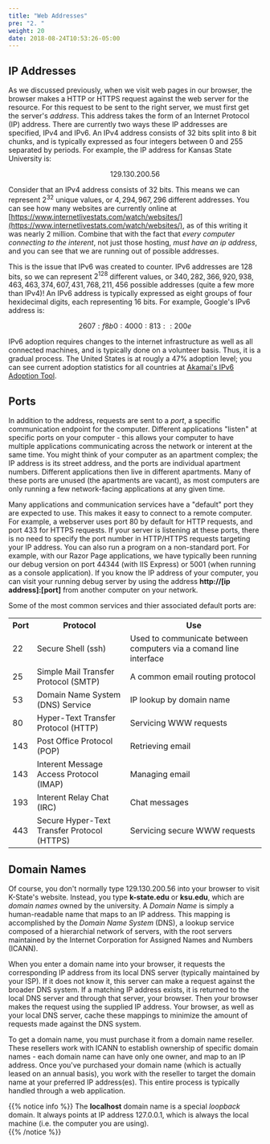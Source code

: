 ```yaml
---
title: "Web Addresses"
pre: "2. "
weight: 20
date: 2018-08-24T10:53:26-05:00
---
```


## IP Addresses

As we discussed previously, when we visit web pages in our browser, the browser makes a HTTP or HTTPS request against the web server for the resource.  For this request to be sent to the right server, we must first get the server's _address_.  This address takes the form of an Internet Protocol (IP) address.  There are currently two ways these IP addresses are specified, IPv4 and IPv6.  An IPv4 address consists of 32 bits split into 8 bit chunks, and is typically expressed as four integers between 0 and 255 separated by periods.  For example, the IP address for Kansas State University is:

$$
129.130.200.56
$$

Consider that an IPv4 address consists of 32 bits.  This means we can represent $2^{32}$ unique values, or $4,294,967,296$ different addresses.  You can see how many websites are currently online at [https://www.internetlivestats.com/watch/websites/](https://www.internetlivestats.com/watch/websites/), as of this writing it was nearly 2 million.  Combine that with the fact that _every computer connecting to the interent_, not just those hosting, _must have an ip address_, and you can see that we are running out of possible addresses.

This is the issue that IPv6 was created to counter.  IPv6 addresses are 128 bits, so we can represent $2^{128}$ different values, or $340,282,366,920,938,463,463,374,607,431,768,211,456$ possible addresses (quite a few more than IPv4)!  An IPv6 address is typically expressed as eight groups of four hexidecimal digits, each representing 16 bits.  For example, Google's IPv6 address is:

$$
2607:f8b0:4000:813::200e
$$

IPv6 adoption requires changes to the internet infrastructure as well as all connected machines, and is typically done on a volunteer basis.  Thus, it is a gradual process.  The United States is at rougly a 47% adoption level; you can see current adoption statistics for all countries at [Akamai's IPv6 Adoption Tool](https://www.akamai.com/us/en/resources/our-thinking/state-of-the-internet-report/state-of-the-internet-ipv6-adoption-visualization.jsp).

## Ports

In addition to the address, requests are sent to a _port_, a specific communication endpoint for the computer.  Different applications "listen" at specific ports on your computer - this allows your computer to have multiple applications communicating across the network or interent at the same time.  You might think of your computer as an apartment complex; the IP address is its street address, and the ports are individual apartment numbers.  Different applications then live in different apartments.  Many of these ports are unused (the apartments are vacant), as most computers are only running a few network-facing applications at any given time.

Many applications and communication services have a "default" port they are expected to use.  This makes it easy to connect to a remote computer.  For example, a webserver uses port 80 by default for HTTP requests, and port 433 for HTTPS requests.  If your server is listening at these ports, there is no need to specify the port number in HTTP/HTTPS requests targeting your IP address.  You can also run a program on a non-standard port.  For example, with our Razor Page applications, we have typically been running our debug version on port $44344$ (with IIS Express) or $5001$ (when running as a console application).  If you know the IP address of your computer, you can visit your running debug server by using the address **http://[ip address]:[port]** from another computer on your network. 

Some of the most common services and thier associated default ports are:

<table>
    <tr>
        <th>Port</th><th>Protocol</th><th>Use</th>
    </tr>
    <tr>
        <td>22</td>
        <td>Secure Shell (ssh)</td> 
        <td>Used to communicate between computers via a comand line interface</td>
    </tr>
    <tr>
        <td>25</td>
        <td>Simple Mail Transfer Protocol (SMTP)</td>
        <td>A common email routing protocol</td>
    </tr>
    <tr>
        <td>53</td>
        <td>Domain Name System (DNS) Service</td>
        <td>IP lookup by domain name</td>
    </tr>
    <tr>
        <td>80</td>
        <td>Hyper-Text Transfer Protocol (HTTP)</td>
        <td>Servicing WWW requests</td>
    </tr>
    <tr>
        <td>143</td>
        <td>Post Office Protocol (POP)</td>
        <td>Retrieving email</td>
    </tr>
    <tr>
        <td>143</td>
        <td>Interent Message Access Protocol (IMAP)</td>
        <td>Managing email</td>
    </tr>
    <tr>
        <td>193</td>
        <td>Interent Relay Chat (IRC)</td>
        <td>Chat messages</td>
    </tr>
    <tr>
        <td>443</td>
        <td>Secure Hyper-Text Transfer Protocol (HTTPS)</td>
        <td>Servicing secure WWW requests</td>
    </tr>
</table>

## Domain Names

Of course, you don't normally type $129.130.200.56$ into your browser to visit K-State's website.  Instead, you type **k-state.edu** or **ksu.edu**, which are _domain names_ owned by the university.  A _Domain Name_ is simply a human-readable name that maps to an IP address.  This mapping is accomplished by the _Domain Name System_ (DNS), a lookup service composed of a hierarchial network of servers, with the root servers maintained by the Internet Corporation for Assigned Names and Numbers (ICANN).  

When you enter a domain name into your browser, it requests the corresponding IP address from its local DNS server (typically maintained by your ISP). If it does not know it, this server can make a request against the broader DNS system.  If a matching IP address exists, it is returned to the local DNS server and through that server, your browser.  Then your browser makes the request using the supplied IP address.  Your browser, as well as your local DNS server, cache these mappings to minimize the amount of requests made against the DNS system.

To get a domain name, you must purchase it from a domain name reseller.  These resellers work with ICANN to establish ownership of specific domain names - each domain name can have only one owner, and map to an IP address.  Once you've purchased your domain name (which is actually leased on an annual basis), you work with the reseller to target the domain name at your preferred IP address(es).  This entire process is typically handled through a web application.


{{% notice info %}}
The **localhost** domain name is a special _loopback_ domain.  It always points at IP address $127.0.0.1$, which is always the local machine (i.e. the computer you are using).  
{{% /notice %}}